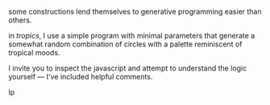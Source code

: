 some constructions lend themselves to generative programming easier than others.

in *tropics*, I use a simple program with minimal parameters that generate a somewhat random combination of circles with a palette reminiscent of tropical moods.

I invite you to inspect the javascript and attempt to understand the logic yourself — I've included helpful comments.

lp
